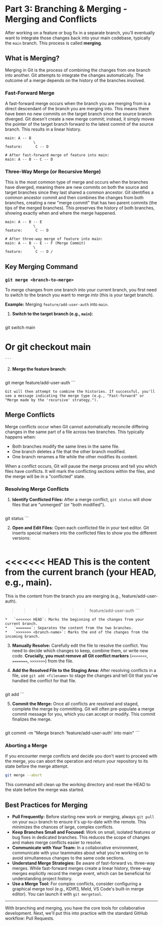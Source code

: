 # Part 3: Branching & Merging - Merging and Conflicts

After working on a feature or bug fix in a separate branch, you'll eventually want to integrate those changes back into your main codebase, typically the `main` branch. This process is called **merging**.

## What is Merging?

Merging in Git is the process of combining the changes from one branch into another. Git attempts to integrate the changes automatically. The outcome of a merge depends on the history of the branches involved.

### Fast-Forward Merge

A fast-forward merge occurs when the branch you are merging from is a direct descendant of the branch you are merging into. This means there have been no new commits on the target branch since the source branch diverged. Git doesn't create a new merge commit; instead, it simply moves the pointer of the target branch forward to the latest commit of the source branch. This results in a linear history.

```
main: A -- B
             \
feature:      C -- D

# After fast-forward merge of feature into main:
main: A -- B -- C -- D
```

### Three-Way Merge (or Recursive Merge)

This is the most common type of merge and occurs when the branches have diverged, meaning there are new commits on both the source and target branches since they last shared a common ancestor. Git identifies a common ancestor commit and then combines the changes from both branches, creating a new "merge commit" that has two parent commits (the tips of the merged branches). This preserves the history of both branches, showing exactly when and where the merge happened.

```
main: A -- B -- E
             \
feature:      C -- D

# After three-way merge of feature into main:
main: A -- B -- E -- F (Merge Commit)
             \
feature:      C -- D /
```

## Key Merging Command

### `git merge <branch-to-merge>`

To merge changes from one branch into your current branch, you first need to switch to the branch you want to merge *into* (this is your target branch).

**Example:** Merging `feature/add-user-auth` into `main`.

1.  **Switch to the target branch (e.g., `main`):**

    ```bash
git switch main
# Or git checkout main
    ```

2.  **Merge the feature branch:**

    ```bash
git merge feature/add-user-auth
    ```

    Git will then attempt to combine the histories. If successful, you'll see a message indicating the merge type (e.g., "Fast-forward" or "Merge made by the 'recursive' strategy.").

## Merge Conflicts

Merge conflicts occur when Git cannot automatically reconcile differing changes in the same part of a file across two branches. This typically happens when:

*   Both branches modify the same lines in the same file.
*   One branch deletes a file that the other branch modified.
*   One branch renames a file while the other modifies its content.

When a conflict occurs, Git will pause the merge process and tell you which files have conflicts. It will mark the conflicting sections within the files, and the merge will be in a "conflicted" state.

### Resolving Merge Conflicts

1.  **Identify Conflicted Files:** After a merge conflict, `git status` will show files that are "unmerged" (or "both modified").

    ```bash
git status
    ```

2.  **Open and Edit Files:** Open each conflicted file in your text editor. Git inserts special markers into the conflicted files to show you the different versions:

    ```
<<<<<<< HEAD
This is the content from the current branch (your HEAD, e.g., main).
=======
This is the content from the branch you are merging (e.g., feature/add-user-auth).
>>>>>>> feature/add-user-auth
    ```

    *   `<<<<<<< HEAD`: Marks the beginning of the changes from your current branch.
    *   `=======`: Separates the content from the two branches.
    *   `>>>>>>> <branch-name>`: Marks the end of the changes from the incoming branch.

3.  **Manually Resolve:** Carefully edit the file to resolve the conflict. You need to decide which changes to keep, combine them, or write new code. **Crucially, you must remove all Git conflict markers** (`<<<<<<<`, `=======`, `>>>>>>>`) from the file.

4.  **Add the Resolved File to the Staging Area:** After resolving conflicts in a file, use `git add <filename>` to stage the changes and tell Git that you've handled the conflict for that file.

    ```bash
git add <conflicted-file-name>
    ```

5.  **Commit the Merge:** Once all conflicts are resolved and staged, complete the merge by committing. Git will often pre-populate a merge commit message for you, which you can accept or modify. This commit finalizes the merge.

    ```bash
git commit -m "Merge branch 'feature/add-user-auth' into main"
    ```

### Aborting a Merge

If you encounter merge conflicts and decide you don't want to proceed with the merge, you can abort the operation and return your repository to its state before the merge attempt.

```bash
git merge --abort
```
This command will clean up the working directory and reset the HEAD to the state before the merge was started.

## Best Practices for Merging

*   **Pull Frequently:** Before starting new work or merging, always `git pull` on your `main` branch to ensure it's up-to-date with the remote. This minimizes the chances of large, complex conflicts.
*   **Keep Branches Small and Focused:** Work on small, isolated features or bug fixes in dedicated branches. This reduces the scope of changes and makes merge conflicts easier to resolve.
*   **Communicate with Your Team:** In a collaborative environment, communicate with your teammates about what you're working on to avoid simultaneous changes to the same code sections.
*   **Understand Merge Strategies:** Be aware of fast-forward vs. three-way merges. While fast-forward merges create a linear history, three-way merges explicitly record the merge event, which can be beneficial for understanding project history.
*   **Use a Merge Tool:** For complex conflicts, consider configuring a graphical merge tool (e.g., KDiff3, Meld, VS Code's built-in merge editor). You can launch it with `git mergetool`.

---

With branching and merging, you have the core tools for collaborative development. Next, we'll put this into practice with the standard GitHub workflow: Pull Requests.
